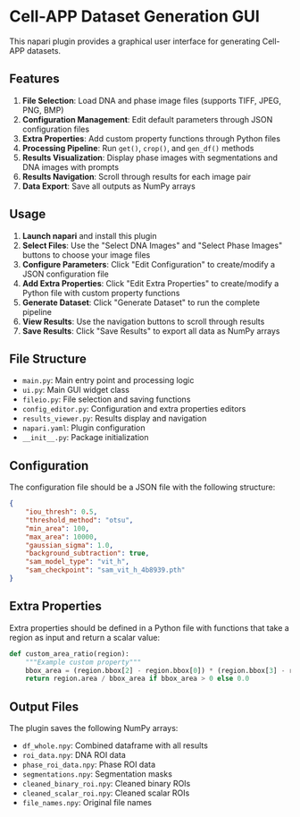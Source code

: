 # Cell-APP Dataset Generation GUI

This napari plugin provides a graphical user interface for generating Cell-APP datasets.

## Features

1. **File Selection**: Load DNA and phase image files (supports TIFF, JPEG, PNG, BMP)
2. **Configuration Management**: Edit default parameters through JSON configuration files
3. **Extra Properties**: Add custom property functions through Python files
4. **Processing Pipeline**: Run `get()`, `crop()`, and `gen_df()` methods
5. **Results Visualization**: Display phase images with segmentations and DNA images with prompts
6. **Results Navigation**: Scroll through results for each image pair
7. **Data Export**: Save all outputs as NumPy arrays

## Usage

1. **Launch napari** and install this plugin
2. **Select Files**: Use the "Select DNA Images" and "Select Phase Images" buttons to choose your image files
3. **Configure Parameters**: Click "Edit Configuration" to create/modify a JSON configuration file
4. **Add Extra Properties**: Click "Edit Extra Properties" to create/modify a Python file with custom property functions
5. **Generate Dataset**: Click "Generate Dataset" to run the complete pipeline
6. **View Results**: Use the navigation buttons to scroll through results
7. **Save Results**: Click "Save Results" to export all data as NumPy arrays

## File Structure

- `main.py`: Main entry point and processing logic
- `ui.py`: Main GUI widget class
- `fileio.py`: File selection and saving functions
- `config_editor.py`: Configuration and extra properties editors
- `results_viewer.py`: Results display and navigation
- `napari.yaml`: Plugin configuration
- `__init__.py`: Package initialization

## Configuration

The configuration file should be a JSON file with the following structure:

```json
{
    "iou_thresh": 0.5,
    "threshold_method": "otsu",
    "min_area": 100,
    "max_area": 10000,
    "gaussian_sigma": 1.0,
    "background_subtraction": true,
    "sam_model_type": "vit_h",
    "sam_checkpoint": "sam_vit_h_4b8939.pth"
}
```

## Extra Properties

Extra properties should be defined in a Python file with functions that take a region as input and return a scalar value:

```python
def custom_area_ratio(region):
    """Example custom property"""
    bbox_area = (region.bbox[2] - region.bbox[0]) * (region.bbox[3] - region.bbox[1])
    return region.area / bbox_area if bbox_area > 0 else 0.0
```

## Output Files

The plugin saves the following NumPy arrays:
- `df_whole.npy`: Combined dataframe with all results
- `roi_data.npy`: DNA ROI data
- `phase_roi_data.npy`: Phase ROI data
- `segmentations.npy`: Segmentation masks
- `cleaned_binary_roi.npy`: Cleaned binary ROIs
- `cleaned_scalar_roi.npy`: Cleaned scalar ROIs
- `file_names.npy`: Original file names
